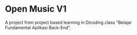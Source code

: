 # Open Music V1
A project from project based learning in Dicoding class "Belajar Fundamental Aplikasi Back-End".